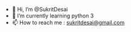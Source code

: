 - 👋 Hi, I’m @SukritDesai
- 🌱 I’m currently learning python 3
- 📫 How to reach me : sukritdesai@gmail.com

<!---
SukritDesai/SukritDesai is a ✨ special ✨ repository because its `README.md` (this file) appears on your GitHub profile.
You can click the Preview link to take a look at your changes.
--->
